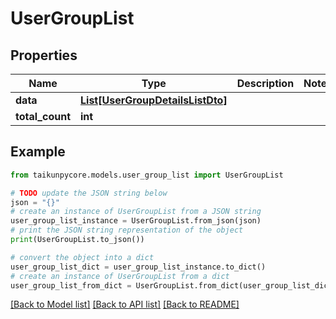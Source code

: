 # UserGroupList


## Properties

Name | Type | Description | Notes
------------ | ------------- | ------------- | -------------
**data** | [**List[UserGroupDetailsListDto]**](UserGroupDetailsListDto.md) |  | 
**total_count** | **int** |  | 

## Example

```python
from taikunpycore.models.user_group_list import UserGroupList

# TODO update the JSON string below
json = "{}"
# create an instance of UserGroupList from a JSON string
user_group_list_instance = UserGroupList.from_json(json)
# print the JSON string representation of the object
print(UserGroupList.to_json())

# convert the object into a dict
user_group_list_dict = user_group_list_instance.to_dict()
# create an instance of UserGroupList from a dict
user_group_list_from_dict = UserGroupList.from_dict(user_group_list_dict)
```
[[Back to Model list]](../README.md#documentation-for-models) [[Back to API list]](../README.md#documentation-for-api-endpoints) [[Back to README]](../README.md)


